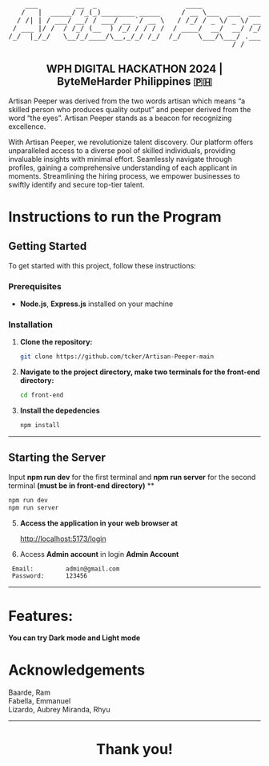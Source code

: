 <div align="center">

<pre align="center">
    ___         __  _                     ____                           
   /   |  _____/ /_(_)________ _____     / __ \___  ___  ____  ___  _____
  / /| | / ___/ __/ / ___/ __ `/ __ \   / /_/ / _ \/ _ \/ __ \/ _ \/ ___/
 / ___ |/ /  / /_/ (__  ) /_/ / / / /  / ____/  __/  __/ /_/ /  __/ /    
/_/  |_/_/   \__/_/____/\__,_/_/ /_/  /_/    \___/\___/ .___/\___/_/     
                                                     /_/                                                                                                                             
</pre>
</div>
                                                                                            

<div align="center">
<h2>WPH DIGITAL HACKATHON 2024 | ByteMeHarder Philippines 🇵🇭</h2>
</div>

<p>Artisan Peeper was derived from the two words artisan which means “a skilled person who produces quality output” and peeper derived from the word “the eyes”. Artisan Peeper stands as a beacon for recognizing excellence.

With Artisan Peeper, we revolutionize talent discovery. Our platform offers unparalleled access to a diverse pool of skilled individuals, providing invaluable insights with minimal effort. Seamlessly navigate through profiles, gaining a comprehensive understanding of each applicant in moments. Streamlining the hiring process, we empower businesses to swiftly identify and secure top-tier talent.
</p>

 


# Instructions to run the Program
## Getting Started

To get started with this project, follow these instructions:
### Prerequisites

- **Node.js**, **Express.js** installed on your machine
  
### Installation

1. **Clone the repository:**

   ```bash
   git clone https://github.com/tcker/Artisan-Peeper-main
   ```

2. **Navigate to the project directory, make two terminals for the front-end directory:**

   ```bash
   cd front-end
   ```

3. **Install the depedencies**

   ```bash
   npm install
   ```
<hr>

## Starting the Server

 Input **npm run dev** for the first terminal and **npm run server** for the second terminal **(must be in front-end directory)**
**
   ```bash
   npm run dev
   npm run server
   ```
5. **Access the application in your web browser at**
  
   [http://localhost:5173/login](http://localhost:5173/login)

6. Access **Admin account** in login **Admin Account**

  ```bash
   Email:         admin@gmail.com
   Password:      123456
   ```
<hr>

# Features:

**You can try Dark mode and Light mode**

# Acknowledgements

Baarde, Ram		
Fabella, Emmanuel	 
Lizardo, Aubrey
Miranda, Rhyu

<hr>

<div align="center">
<h1>Thank you!</h1>
</div>






